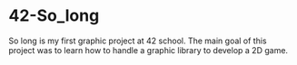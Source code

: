 # 42-So_long
So long is my first graphic project at 42 school. 
The main goal of this project was to learn how to handle a graphic library to develop a 2D game.
